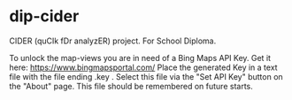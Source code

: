 # dip-cider
CIDER (quCIk fDr analyzER) project. For School Diploma.

To unlock the map-views you are in need of a Bing Maps API Key. Get it here: https://www.bingmapsportal.com/
Place the generated Key in a text file with the file ending .key . Select this file via the "Set API Key" button on the "About" page. This file should be remembered on future starts.
